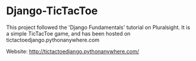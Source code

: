 # Django-TicTacToe

This project followed the 'Django Fundamentals' tutorial on Pluralsight. It is a simple TicTacToe game, and has been hosted on tictactoedjango.pythonanywhere.com

Website: http://tictactoedjango.pythonanywhere.com/
